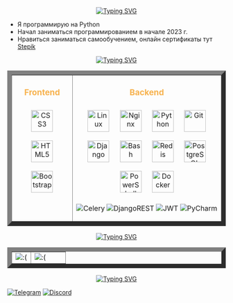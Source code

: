 <div align="center">
  <a href="https://git.io/typing-svg">
    <img src="https://readme-typing-svg.herokuapp.com?font=Fira+Code&weight=500&pause=1000&color=F7B24E&center=true&vCenter=true&random=false&width=435&lines=%D0%9F%D1%80%D0%B8%D0%B2%D0%B5%D1%82%2C+%D0%BC%D0%B5%D0%BD%D1%8F+%D0%B7%D0%BE%D0%B2%D1%83%D1%82+%D0%95%D0%B3%D0%BE%D1%80%F0%9F%91%8B" alt="Typing SVG" />
  </a>
</div>

- Я программирую на Python
- Начал заниматься программированием в начале 2023 г.
- Нравиться заниматься самообучением, онлайн сертификаты тут [Stepik](https://stepik.org/users/564742454/profile)


<div align="center">
  <a href="https://git.io/typing-svg">
    <img src="https://readme-typing-svg.herokuapp.com?font=Fira+Code&weight=500&pause=1000&color=F7B24E&center=true&vCenter=true&repeat=false&random=false&width=435&lines=%D0%9C%D0%BE%D0%B9+%D0%BD%D0%B0%D0%B1%D0%BE%D1%80+%D0%BD%D0%B0%D0%B2%D1%8B%D0%BA%D0%BE%D0%B2" alt="Typing SVG" />
  </a>
</div>
<table border="10" style="max-width: 800px" align="center">
<td valign="top" width="20%">

### <div align="center" style="color: #F7B24EFF">Frontend</div>
<div align="center">
  <a href="https://www.w3schools.com/css/" target="_blank"><img style="margin: 10px" src="https://profilinator.rishav.dev/skills-assets/css3-original-wordmark.svg" alt="CSS3" height="50" /></a>  
  <a href="https://en.wikipedia.org/wiki/HTML5" target="_blank"><img style="margin: 10px" src="https://profilinator.rishav.dev/skills-assets/html5-original-wordmark.svg" alt="HTML5" height="50" /></a>  
  <a href="https://getbootstrap.com/docs/3.4/javascript/" target="_blank"><img style="margin: 10px" src="https://profilinator.rishav.dev/skills-assets/bootstrap-plain.svg" alt="Bootstrap" height="50" /></a>  
</div>

<td valign="top" width="50%">

### <div align="center" style="color: #F7B24EFF">Backend</div>
<div align="center">  
  <a href="https://www.linux.org/" target="_blank"><img style="margin: 10px" src="https://profilinator.rishav.dev/skills-assets/linux-original.svg" alt="Linux" height="50" /></a>  
  <a href="https://www.nginx.com/" target="_blank"><img style="margin: 10px" src="https://profilinator.rishav.dev/skills-assets/nginx-original.svg" alt="Nginx" height="50" /></a>  
  <a href="https://www.python.org/" target="_blank"><img style="margin: 10px" src="https://profilinator.rishav.dev/skills-assets/python-original.svg" alt="Python" height="50" /></a>  
  <a href="https://github.com/" target="_blank"><img style="margin: 10px" src="https://profilinator.rishav.dev/skills-assets/git-scm-icon.svg" alt="Git" height="50" /></a>  
  <a href="https://www.djangoproject.com/" target="_blank"><img style="margin: 10px" src="https://profilinator.rishav.dev/skills-assets/django-original.svg" alt="Django" height="50" /></a>  
  <a href="https://www.gnu.org/software/bash/" target="_blank"><img style="margin: 10px" src="https://profilinator.rishav.dev/skills-assets/gnu_bash-icon.svg" alt="Bash" height="50" /></a>  
  <a href="https://redis.io/" target="_blank"><img style="margin: 10px" src="https://profilinator.rishav.dev/skills-assets/redis-original-wordmark.svg" alt="Redis" height="50" /></a>  
  <a href="https://www.postgresql.org/" target="_blank"><img style="margin: 10px" src="https://profilinator.rishav.dev/skills-assets/postgresql-original-wordmark.svg" alt="PostgreSQL" height="50" /></a>  
  <a href="https://docs.microsoft.com/en-us/powershell/" target="_blank"><img style="margin: 10px" src="https://profilinator.rishav.dev/skills-assets/powershell.png" alt="PowerShell" height="50" /></a>  
  <a href="https://www.docker.com/" target="_blank"><img style="margin: 10px" src="https://profilinator.rishav.dev/skills-assets/docker-original-wordmark.svg" alt="Docker" height="50" /></a>  
  
![Celery](https://img.shields.io/badge/celery-%23a9cc54.svg?style=for-the-badge&logo=celery&logoColor=ddf4a4)
![DjangoREST](https://img.shields.io/badge/DJANGO-REST-ff1709?style=for-the-badge&logo=django&logoColor=white&color=ff1709&labelColor=gray)
![JWT](https://img.shields.io/badge/JWT-black?style=for-the-badge&logo=JSON%20web%20tokens)
![PyCharm](https://img.shields.io/badge/pycharm-143?style=for-the-badge&logo=pycharm&logoColor=black&color=black&labelColor=green)

</div>
</table>

<div align="center">
  <a href="https://git.io/typing-svg">
    <img src="https://readme-typing-svg.herokuapp.com?font=Fira+Code&weight=500&pause=1000&color=F7B24E&center=true&vCenter=true&repeat=false&random=false&width=435&lines=%D0%A1%D1%82%D0%B0%D1%82%D0%B8%D1%81%D1%82%D0%B8%D0%BA%D0%B0+%D0%BF%D0%BE+%D1%80%D0%B5%D0%BF%D0%BE%D0%B7%D0%B8%D1%82%D0%BE%D1%80%D0%B8%D1%8E" alt="Typing SVG" />
  </a>
</div>
<table border="10" style="max-width: 800px;" align="center">
  <tr>
    <td valign="top" width="35%">
      <div align="center">
        <img src="https://github-readme-stats.vercel.app/api/top-langs/?username=Nudlik&hide_border=true&layout=compact&theme=dark" align="center"  alt=":("/>
      </div>
    </td>
    <td valign="top" width="68%">
      <img src="http://github-profile-summary-cards.vercel.app/api/cards/profile-details?username=Nudlik&theme=dark"  alt=":("/>
    </td>
  </tr>
</table>

<div align="center">
 <a href="https://git.io/typing-svg">
   <img src="https://readme-typing-svg.herokuapp.com?font=Fira+Code&weight=500&pause=1000&color=F7B24E&center=true&vCenter=true&repeat=false&random=false&width=435&lines=%D0%9A%D0%BE%D0%BD%D1%82%D0%B0%D0%BA%D1%82%D1%8B" alt="Typing SVG" />
 </a>
</div>

[![Telegram](https://img.shields.io/badge/Telegram-2CA5E0?style=for-the-badge&logo=telegram&logoColor=white)](https://t.me/Nudlikk)
[![Discord](https://img.shields.io/badge/Discord-%235865F2.svg?style=for-the-badge&logo=discord&logoColor=white)](https://discordapp.com/users/7769)

